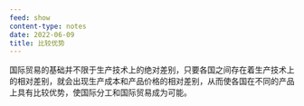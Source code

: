 ```yaml
---
feed: show
content-type: notes
date: 2022-06-09
title: 比较优势
---
```


国际贸易的基础并不限于生产技术上的绝对差别，只要各国之间存在着生产技术上的相对差别，就会出现生产成本和产品价格的相对差别，从而使各国在不同的产品上具有比较优势，使国际分工和国际贸易成为可能。
